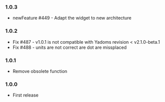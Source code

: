 ### 1.0.3
* newFeature #449 - Adapt the widget to new architecture

### 1.0.2
* Fix #487 - v1.0.1 is not compatible with Yadoms revision < v2.1.0-beta.1
* Fix #488 - units are not correct are dot are missplaced

### 1.0.1
* Remove obsolete function

### 1.0.0
* First release